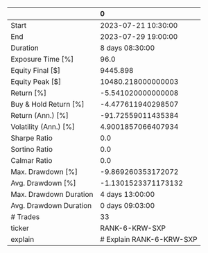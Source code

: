 |                        | 0                        |
|:-----------------------|:-------------------------|
| Start                  | 2023-07-21 10:30:00      |
| End                    | 2023-07-29 19:00:00      |
| Duration               | 8 days 08:30:00          |
| Exposure Time [%]      | 96.0                     |
| Equity Final [$]       | 9445.898                 |
| Equity Peak [$]        | 10480.218000000003       |
| Return [%]             | -5.541020000000008       |
| Buy & Hold Return [%]  | -4.477611940298507       |
| Return (Ann.) [%]      | -91.72559011435384       |
| Volatility (Ann.) [%]  | 4.9001857066407934       |
| Sharpe Ratio           | 0.0                      |
| Sortino Ratio          | 0.0                      |
| Calmar Ratio           | 0.0                      |
| Max. Drawdown [%]      | -9.869260353172072       |
| Avg. Drawdown [%]      | -1.1301523371173132      |
| Max. Drawdown Duration | 4 days 13:00:00          |
| Avg. Drawdown Duration | 0 days 09:03:00          |
| # Trades               | 33                       |
| ticker                 | RANK-6-KRW-SXP           |
| explain                | # Explain RANK-6-KRW-SXP |